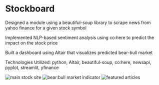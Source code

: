 # Stockboard
Designed a module using a beautiful-soup library to scrape news from yahoo finance for a given stock symbol

Implemented NLP-based sentiment analysis using co:here to predict the impact on the stock price

Built a dashboard using Altair that visualizes predicted bear-bull market

Technologies Utilized: python, Altair, beautiful-soup, co:here, newsapi, pyplot, streamlit, yfinance


![main stock site](https://user-images.githubusercontent.com/45132641/214525220-a56e2dd5-45fb-40c2-8ce6-0c0d646a3759.jpeg)
![bear:bull market indicator](https://user-images.githubusercontent.com/45132641/214525216-cdb16b56-8727-4d58-80cf-5ded5ba25780.jpeg)
![featured articles](https://user-images.githubusercontent.com/45132641/214525219-cc4d895f-dd87-49d8-832f-9eb888cad02c.jpeg)

